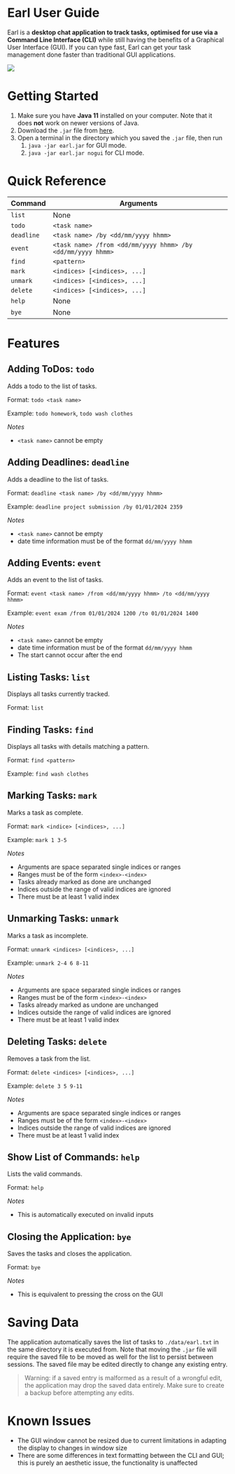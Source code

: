 # Earl User Guide

Earl is a **desktop chat application to track tasks, optimised for 
use via a Command Line Interface (CLI)** while still having the
benefits of a Graphical User Interface (GUI). If you can type fast,
Earl can get your task management done faster than traditional GUI
applications.

![](Ui.png)

# Getting Started

1. Make sure you have **Java 11** installed on your computer. Note that it does
**not** work on newer versions of Java.
2. Download the `.jar` file from [here](https://github.com/yisiox/ip/releases).
3. Open a terminal in the directory which you saved the `.jar` file, then run
   1. `java -jar earl.jar` for GUI mode.
   2. `java -jar earl.jar nogui` for CLI mode.

# Quick Reference

| Command    | Arguments                                       |
|------------|-------------------------------------------------|
| `list`     | None                                            |
| `todo`     | `<task name>`                                   |
| `deadline` | `<task name> /by <dd/mm/yyyy hhmm>`                   |
| `event`    | `<task name> /from <dd/mm/yyyy hhmm> /by <dd/mm/yyyy hhmm>` |
| `find`     | `<pattern>`                                     |
| `mark`     | `<indices> [<indices>, ...]`                    |
| `unmark`   | `<indices> [<indices>, ...]`                    |
| `delete`   | `<indices> [<indices>, ...]`                    |
| `help`     | None                                            |
| `bye`      | None                                            |

# Features

## Adding ToDos: `todo`
Adds a todo to the list of tasks.

Format: `todo <task name>`

Example: `todo homework`, `todo wash clothes`

*Notes*
+ `<task name>` cannot be empty

## Adding Deadlines: `deadline`

Adds a deadline to the list of tasks.

Format: `deadline <task name> /by <dd/mm/yyyy hhmm>`

Example: `deadline project submission /by 01/01/2024 2359`

*Notes*
+ `<task name>` cannot be empty
+ date time information must be of the format `dd/mm/yyyy hhmm`

## Adding Events: `event`

Adds an event to the list of tasks.

Format: `event <task name> /from <dd/mm/yyyy hhmm> /to <dd/mm/yyyy hhmm>`

Example: `event exam /from 01/01/2024 1200 /to 01/01/2024 1400`

*Notes*
+ `<task name>` cannot be empty
+ date time information must be of the format `dd/mm/yyyy hhmm`
+ The start cannot occur after the end

## Listing Tasks: `list`

Displays all tasks currently tracked.

Format: `list`

## Finding Tasks: `find`

Displays all tasks with details matching a pattern.

Format: `find <pattern>`

Example: `find wash clothes`

## Marking Tasks: `mark`

Marks a task as complete.

Format: `mark <indice> [<indices>, ...] `

Example: `mark 1 3-5`

*Notes*
+ Arguments are space separated single indices or ranges
+ Ranges must be of the form `<index>-<index>`
+ Tasks already marked as done are unchanged
+ Indices outside the range of valid indices are ignored
+ There must be at least 1 valid index

## Unmarking Tasks: `unmark`

Marks a task as incomplete.

Format: `unmark <indices> [<indices>, ...]`

Example: `unmark 2-4 6 8-11`

*Notes*
+ Arguments are space separated single indices or ranges
+ Ranges must be of the form `<index>-<index>`
+ Tasks already marked as undone are unchanged
+ Indices outside the range of valid indices are ignored
+ There must be at least 1 valid index

## Deleting Tasks: `delete`

Removes a task from the list.

Format: `delete <indices> [<indices>, ...]`

Example: `delete 3 5 9-11`

*Notes*
+ Arguments are space separated single indices or ranges
+ Ranges must be of the form `<index>-<index>`
+ Indices outside the range of valid indices are ignored
+ There must be at least 1 valid index

## Show List of Commands: `help`

Lists the valid commands.

Format: `help`

*Notes*
+ This is automatically executed on invalid inputs

## Closing the Application: `bye`

Saves the tasks and closes the application.

Format: `bye`

*Notes*
+ This is equivalent to pressing the cross on the GUI

# Saving Data

The application automatically saves the list of tasks to `./data/earl.txt`
in the same directory it is executed from. Note that moving the `.jar` file
will require the saved file to be moved as well for the list to persist between
sessions. The saved file may be edited directly to change any existing entry.

> Warning: if a saved entry is malformed as a result of a wrongful edit, the
> application may drop the saved data entirely. Make sure to create a backup
> before attempting any edits.

# Known Issues

+ The GUI window cannot be resized due to current limitations in adapting the 
display to changes in window size
+ There are some differences in text formatting between the CLI and GUI; this
is purely an aesthetic issue, the functionality is unaffected